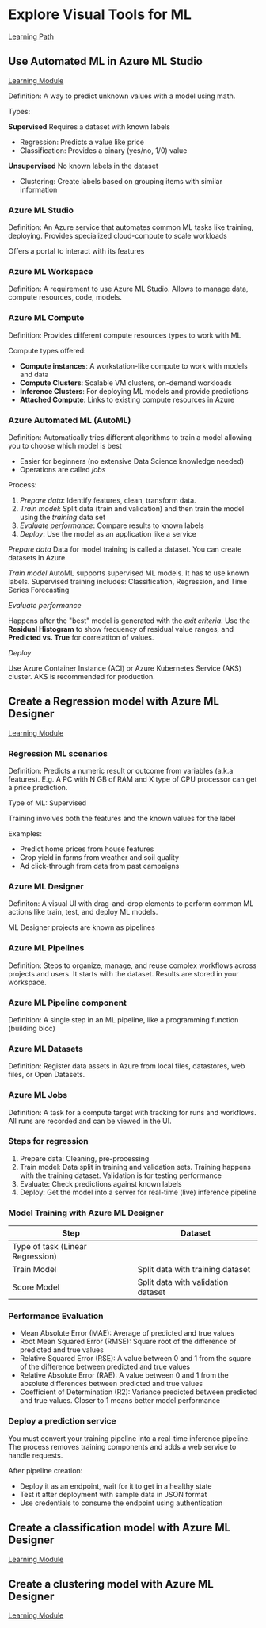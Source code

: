# Explore Visual Tools for ML

[Learning Path](https://learn.microsoft.com/training/paths/create-no-code-predictive-models-azure-machine-learning/?WT.mc_id=academic-0000-alfredodeza)

## Use Automated ML in Azure ML Studio

[Learning Module](https://learn.microsoft.com/training/modules/use-automated-machine-learning/?WT.mc_id=academic-0000-alfredodeza)

Definition: A way to predict unknown values with a model using math.

Types:

**Supervised**
Requires a dataset with known labels

- Regression: Predicts a value like price
- Classification:  Provides a binary (yes/no, 1/0) value

**Unsupervised**
No known labels in the dataset

- Clustering: Create labels based on grouping items with similar information

### Azure ML Studio

Definition: An Azure service that automates common ML tasks like training, deploying. Provides specialized cloud-compute to scale workloads

Offers a portal to interact with its features

### Azure ML Workspace

Definition: A requirement to use Azure ML Studio. Allows to manage data, compute resources, code, models.

### Azure ML Compute

Definition: Provides different compute resources types to work with ML

Compute types offered:

- **Compute instances**: A workstation-like compute to work with models and data
- **Compute Clusters**: Scalable VM clusters, on-demand workloads
- **Inference Clusters**: For deploying ML models and provide predictions
- **Attached Compute**: Links to existing compute resources in Azure

### Azure Automated ML (AutoML)

Definition: Automatically tries different algorithms to train a model allowing you to choose which model is best

* Easier for beginners (no extensive Data Science knowledge needed)
* Operations are called _jobs_

Process:

1. *Prepare data*: Identify features, clean, transform data.
1. *Train model*: Split data (train and validation) and then train the model using the _training_ data set
1. *Evaluate performance*: Compare results to known labels
1. *Deploy*: Use the model as an application like a service


*Prepare data*
Data for model training is called a dataset. You can create datasets in Azure

*Train model*
AutoML supports supervised ML models. It has to use known labels. Supervised training includes: Classification, Regression, and Time Series Forecasting

*Evaluate performance*

Happens after the "best" model is generated with the _exit criteria_. Use the **Residual Histogram** to show frequency of residual value ranges, and **Predicted vs. True** for correlatiton of values.


*Deploy*

Use Azure Container Instance (ACI) or Azure Kubernetes Service (AKS) cluster. AKS is recommended for production.

## Create a Regression model with Azure ML Designer

[Learning Module](https://learn.microsoft.com/training/modules/create-regression-model-azure-machine-learning-designer/?WT.mc_id=academic-0000-alfredodeza)

### Regression ML scenarios

Definition: Predicts a numeric result or outcome from variables (a.k.a features). E.g. A PC with N GB of RAM and X type of CPU processor can get a price prediction.

Type of ML: Supervised

Training involves both the features and the known values for the label

Examples:

- Predict home prices from house features
- Crop yield in farms from weather and soil quality
- Ad click-through from data from past campaigns

### Azure ML Designer

Definiton: A visual UI with drag-and-drop elements to perform common ML actions like train, test, and deploy ML models.

ML Designer projects are known as pipelines

### Azure ML Pipelines

Definition: Steps to organize, manage, and reuse complex workflows across projects and users. It starts with the dataset. Results are stored in  your workspace.

### Azure ML Pipeline component

Definition: A single step in an ML pipeline, like a programming function (building bloc)

### Azure ML Datasets

Definition: Register data assets in Azure from local files, datastores, web files, or Open Datasets.

### Azure ML Jobs

Definition: A task for a compute target with tracking for runs and workflows. All runs are recorded and can be viewed in the UI.

### Steps for regression

1. Prepare data: Cleaning, pre-processing
1. Train model: Data split in training and validation sets. Training happens with the training dataset. Validation is for testing performance
1. Evaluate: Check predictions against known labels
1. Deploy: Get the model into a server for real-time (live) inference pipeline

### Model Training with Azure ML Designer

| Step | Dataset |
| - | - |
| Type of task (Linear Regression)| |
| Train Model | Split data with training dataset |
| Score Model | Split data with validation dataset |

### Performance Evaluation

- Mean Absolute Error (MAE): Average of predicted and true values
- Root Mean Squared Error (RMSE): Square root of the difference of predicted and true values
- Relative Squared Error (RSE): A value between 0 and 1 from the square of the difference between predicted and true values
- Relative Absolute Error (RAE): A value between 0 and 1 from the absolute differences between predicted and true values
- Coefficient of Determination (R2): Variance predicted between predicted and true values. Closer to 1 means better model performance


### Deploy a prediction service

You must convert your training pipeline into a real-time inference pipeline. The process removes training components and adds a web service to handle requests.

After pipeline creation:

- Deploy it as an endpoint, wait for it to get in a healthy state
- Test it after deployment with sample data in JSON format
- Use credentials to consume the endpoint using authentication

## Create a classification model with Azure ML Designer

[Learning Module](https://learn.microsoft.com/training/modules/create-classification-model-azure-machine-learning-designer/?WT.mc_id=academic-0000-alfredodeza)

## Create a clustering model with Azure ML Designer

[Learning Module](https://learn.microsoft.com/training/modules/create-clustering-model-azure-machine-learning-designer/?WT.mc_id=academic-0000-alfredodeza)

